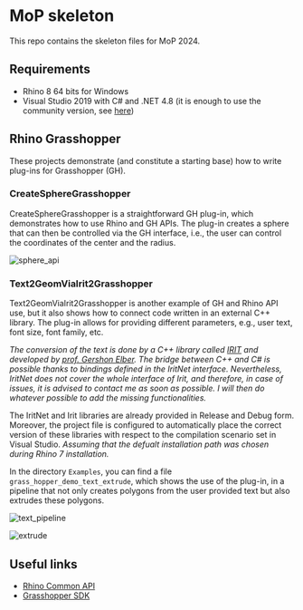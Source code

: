 # MoP skeleton
This repo contains the skeleton files for MoP 2024.

## Requirements

* Rhino 8 64 bits for Windows
* Visual Studio 2019 with C# and .NET 4.8 (it is enough to use the community version, see [here](https://visualstudio.microsoft.com/vs/community/))

## Rhino Grasshopper
These projects demonstrate (and constitute a starting base) how to write plug-ins for Grasshopper (GH).

### CreateSphereGrasshopper
CreateSphereGrasshopper is a straightforward GH plug-in, which demonstrates how to use Rhino and GH APIs. The plug-in creates a sphere that can then be controlled via the GH interface, i.e., the user can control the coordinates of the center and the radius.

![sphere_api](https://user-images.githubusercontent.com/456607/113514103-6e597200-9575-11eb-8624-413105ac4c3f.png)

### Text2GeomViaIrit2Grasshopper
Text2GeomViaIrit2Grasshopper is another example of GH and Rhino API use, but it also shows how to connect code written in an external C++ library. The plug-in allows for providing different parameters, e.g., user text, font size, font family, etc.

_The conversion of the text is done by a C++ library called [IRIT](http://www.cs.technion.ac.il/~irit/) and developed by [prof. Gershon Elber](http://www.cs.technion.ac.il/~gershon/). The bridge between C++ and C# is possible thanks to bindings defined in the IritNet interface. Nevertheless, IritNet does not cover the whole interface of Irit, and therefore, in case of issues, it is advised to contact me as soon as possible. I will then do whatever possible to add the missing functionalities._

The IritNet and Irit libraries are already provided in Release and Debug form. Moreover, the project file is configured to automatically place the correct version of these libraries with respect to the compilation scenario set in Visual Studio. _Assuming that the defualt installation path was chosen during Rhino 7 installation._


In the directory ```Examples```, you can find a file ```grass_hopper_demo_text_extrude```, which shows the use of the plug-in, in a pipeline that not only creates polygons from the user provided text but also extrudes these polygons.

![text_pipeline](https://user-images.githubusercontent.com/456607/113514061-33efd500-9575-11eb-8fdb-121c2830760d.png)

![extrude](https://user-images.githubusercontent.com/456607/113514224-153e0e00-9576-11eb-830c-1e357236f85b.png)

## Useful links

* [Rhino Common API](https://developer.rhino3d.com/api/RhinoCommon/html/R_Project_RhinoCommon.htm)
* [Grasshopper SDK](https://developer.rhino3d.com/api/grasshopper/html/723c01da-9986-4db2-8f53-6f3a7494df75.htm)

